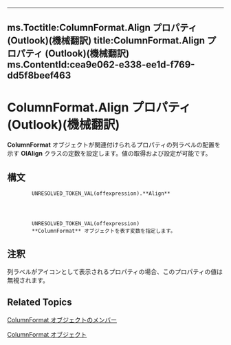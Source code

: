 

---
ms.Toctitle:ColumnFormat.Align プロパティ (Outlook)(機械翻訳)
title:ColumnFormat.Align プロパティ (Outlook)(機械翻訳)
ms.ContentId:cea9e062-e338-ee1d-f769-dd5f8beef463
---
# ColumnFormat.Align プロパティ (Outlook)(機械翻訳)




**ColumnFormat** オブジェクトが関連付けられるプロパティの列ラベルの配置を示す **OlAlign** クラスの定数を設定します。値の取得および設定が可能です。

## 構文

            UNRESOLVED_TOKEN_VAL(offexpression).**Align**




            UNRESOLVED_TOKEN_VAL(offexpression)
            **ColumnFormat** オブジェクトを表す変数を指定します。



## 注釈
列ラベルがアイコンとして表示されるプロパティの場合、このプロパティの値は無視されます。



## Related Topics

[ColumnFormat オブジェクトのメンバー](7159f452-7a05-f3a3-53f8-0b3f5463d313.md)

[ColumnFormat オブジェクト](acbbdd97-e695-d1e7-c7ba-24f75efbf22c.md)




